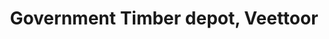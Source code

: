 ---
title: "Government Timber depot, Veettoor"
url: /ernakulam/government-timber-depot-veettoor/
shop: trade
---